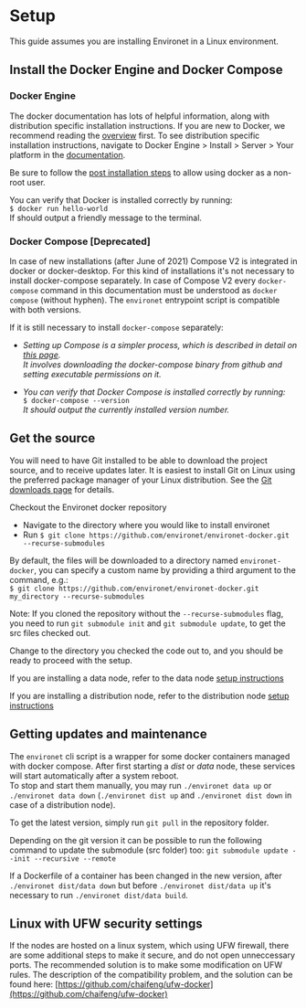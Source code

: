 # Setup

This guide assumes you are installing Environet in a Linux environment.

## Install the Docker Engine and Docker Compose


### Docker Engine
The docker documentation has lots of helpful information, along with distribution specific installation instructions. If you are new to Docker, we recommend reading the [overview](https://docs.docker.com/get-started/) first.
To see distribution specific installation instructions, navigate to Docker Engine > Install > Server > Your platform in the [documentation](https://docs.docker.com/engine/install/).

Be sure to follow the [post installation steps](https://docs.docker.com/engine/install/linux-postinstall/) to allow using docker as a non-root user.

You can verify that Docker is installed correctly by running:  
`$ docker run hello-world`  
If should output a friendly message to the terminal.

### Docker Compose [Deprecated]
In case of new installations (after June of 2021) Compose V2 is integrated in docker or docker-desktop. For this kind of installations it's not necessary to install docker-compose separately. 
In case of Compose V2 every `docker-compose` command in this documentation must be understood as `docker compose` (without hyphen). The `environet` entrypoint script is compatible with both versions.

If it is still necessary to install `docker-compose` separately:

* *Setting up Compose is a simpler process, which is described in detail on [this page](https://docs.docker.com/compose/install/#install-compose-on-linux-systems).  
It involves downloading the docker-compose binary from github and setting executable permissions on it.*

* *You can verify that Docker Compose is installed correctly by running:*  
`$ docker-compose --version`  
*It should output the currently installed version number.*

## Get the source

You will need to have Git installed to be able to download the project source, and to receive updates later. It is easiest to install Git on Linux using the preferred package manager of your Linux distribution. See the [Git downloads page](https://git-scm.com/download/linux) for details.

Checkout the Environet docker repository
  - Navigate to the directory where you would like to install environet  
  - Run `$ git clone https://github.com/environet/environet-docker.git --recurse-submodules`  
    
   By default, the files will be downloaded to a directory named `environet-docker`, you can specify a custom name by providing a third argument to the command, e.g.:  
   `$ git clone https://github.com/environet/environet-docker.git my_directory --recurse-submodules`
   
   Note: If you cloned the repository without the `--recurse-submodules` flag, you need to run `git submodule init` and `git submodule update`, to get the src files checked out.

Change to the directory you checked the code out to, and you should be ready to proceed with the setup.  

  If you are installing a data node, refer to the data node [setup instructions](30_data_node.md)  

  If you are installing a distribution node, refer to the distribution node [setup instructions](21_setup.md)
  
## Getting updates and maintenance

The `environet` cli script is a wrapper for some docker containers managed with docker compose. After first starting a *dist* or *data* node, these services will start automatically after a system reboot.  
To stop and start them manually, you may run `./environet data up` or `./environet data down` (`./environet dist up` and `./environet dist down` in case of a distribution node).  

To get the latest version, simply run `git pull` in the repository folder.  

Depending on the git version it can be possible to run the following command to update the submodule (src folder) too:
`git submodule update --init --recursive --remote`

If a Dockerfile of a container has been changed in the new version, after `./environet dist/data down` but before `./environet dist/data up` it's necessary to run `./environet dist/data build`.

## Linux with UFW security settings

If the nodes are hosted on a linux system, which using UFW firewall, there are some additional steps to make it secure, and do not open unneccessary ports.
The recommended solution is to make some modification on UFW rules. The description of the compatibility problem, and the solution can be found here: [https://github.com/chaifeng/ufw-docker](https://github.com/chaifeng/ufw-docker)
